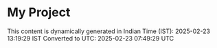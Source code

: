 # My Project

This content is dynamically generated in Indian Time (IST): 2025-02-23 13:19:29 IST
Converted to UTC: 2025-02-23 07:49:29 UTC
